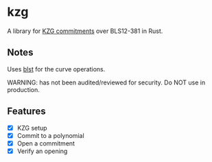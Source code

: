 # kzg

A library for [KZG commitments](http://cacr.uwaterloo.ca/techreports/2010/cacr2010-10.pdf) over BLS12-381 in Rust.

## Notes

Uses [blst](https://github.com/supranational/blst) for the curve operations.

WARNING: has not been audited/reviewed for security. Do NOT use in production.

## Features

- [x] KZG setup
- [x] Commit to a polynomial
- [x] Open a commitment
- [x] Verify an opening
